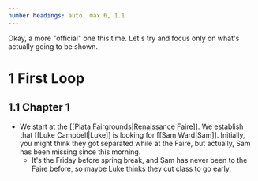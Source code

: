```yaml
---
number headings: auto, max 6, 1.1
---
```

Okay, a more "official" one this time. Let's try and focus only on what's actually going to be shown.
# 1 First Loop
## 1.1 Chapter 1
- We start at the [[Plata Fairgrounds|Renaissance Faire]]. We establish that [[Luke Campbell|Luke]] is looking for [[Sam Ward|Sam]]. Initially, you might think they got separated while at the Faire, but actually, Sam has been missing since this morning.
	- It's the Friday before spring break, and Sam has never been to the Faire before, so maybe Luke thinks they cut class to go early.